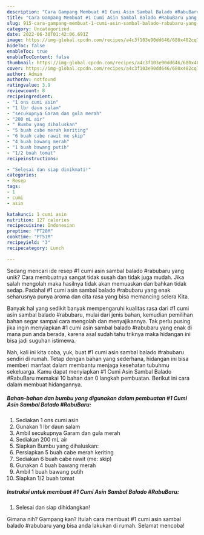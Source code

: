 ```yaml
---
description: "Cara Gampang Membuat #1 Cumi Asin Sambal Balado #RabuBaru yang Enak"
title: "Cara Gampang Membuat #1 Cumi Asin Sambal Balado #RabuBaru yang Enak"
slug: 915-cara-gampang-membuat-1-cumi-asin-sambal-balado-rabubaru-yang-enak
category: Uncategorized
date: 2022-06-30T01:42:06.691Z
image: https://img-global.cpcdn.com/recipes/a4c3f103e90dd646/680x482cq70/1-cumi-asin-sambal-balado-rabubaru-foto-resep-utama.jpg
hideToc: false
enableToc: true
enableTocContent: false
thumbnail: https://img-global.cpcdn.com/recipes/a4c3f103e90dd646/680x482cq70/1-cumi-asin-sambal-balado-rabubaru-foto-resep-utama.jpg
cover: https://img-global.cpcdn.com/recipes/a4c3f103e90dd646/680x482cq70/1-cumi-asin-sambal-balado-rabubaru-foto-resep-utama.jpg
author: Admin
authorAv: notfound
ratingvalue: 3.9
reviewcount: 8
recipeingredient:
- "1 ons cumi asin"
- "1 lbr daun salam"
- "secukupnya Garam dan gula merah"
- "200 mL air"
- " Bumbu yang dihaluskan"
- "5 buah cabe merah keriting"
- "6 buah cabe rawit me skip"
- "4 buah bawang merah"
- "1 buah bawang putih"
- "1/2 buah tomat"
recipeinstructions:

- "Selesai dan siap dinikmati!"
categories:
- Resep
tags:
- 1
- cumi
- asin

katakunci: 1 cumi asin 
nutrition: 127 calories
recipecuisine: Indonesian
preptime: "PT28M"
cooktime: "PT51M"
recipeyield: "3"
recipecategory: Lunch

---
```





Sedang mencari ide resep #1 cumi asin sambal balado #rabubaru yang unik? Cara membuatnya sangat tidak susah dan tidak juga mudah. Jika salah mengolah maka hasilnya tidak akan memuaskan dan bahkan tidak sedap. Padahal #1 cumi asin sambal balado #rabubaru yang enak seharusnya punya aroma dan cita rasa yang bisa memancing selera Kita.







Banyak hal yang sedikit banyak mempengaruhi kualitas rasa dari #1 cumi asin sambal balado #rabubaru, mulai dari jenis bahan, kemudian pemilihan bahan segar sampai cara mengolah dan menyajikannya. Tak perlu pusing jika ingin menyiapkan #1 cumi asin sambal balado #rabubaru yang enak di mana pun anda berada, karena asal sudah tahu triknya maka hidangan ini bisa jadi suguhan istimewa.






Nah, kali ini kita coba, yuk, buat #1 cumi asin sambal balado #rabubaru sendiri di rumah. Tetap dengan bahan yang sederhana, hidangan ini bisa memberi manfaat dalam membantu menjaga kesehatan tubuhmu sekeluarga. Kamu dapat menyiapkan #1 Cumi Asin Sambal Balado #RabuBaru memakai 10 bahan dan 0 langkah pembuatan. Berikut ini cara dalam membuat hidangannya.

<!--inarticleads1-->

##### Bahan-bahan dan bumbu yang digunakan dalam pembuatan #1 Cumi Asin Sambal Balado #RabuBaru:

1. Sediakan 1 ons cumi asin
1. Gunakan 1 lbr daun salam
1. Ambil secukupnya Garam dan gula merah
1. Sediakan 200 mL air
1. Siapkan  Bumbu yang dihaluskan:
1. Persiapkan 5 buah cabe merah keriting
1. Sediakan 6 buah cabe rawit (me: skip)
1. Gunakan 4 buah bawang merah
1. Ambil 1 buah bawang putih
1. Siapkan 1/2 buah tomat




<!--inarticleads2-->

##### Instruksi untuk membuat #1 Cumi Asin Sambal Balado #RabuBaru:


1. Selesai dan siap dihidangkan!



Gimana nih? Gampang kan? Itulah cara membuat #1 cumi asin sambal balado #rabubaru yang bisa anda lakukan di rumah. Selamat mencoba!
